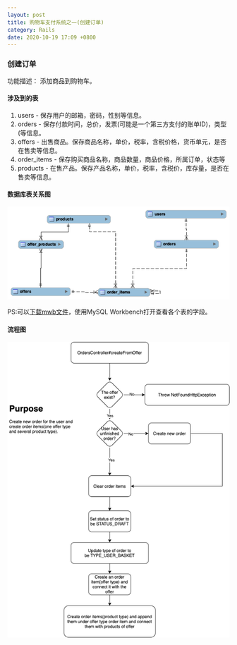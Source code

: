 ```yaml
---
layout: post
title: 购物车支付系统之一(创建订单)
category: Rails
date: 2020-10-19 17:09 +0800
---
```

### 创建订单
功能描述： 添加商品到购物车。

#### 涉及到的表

1. users - 保存用户的邮箱，密码，性别等信息。
2. orders - 保存付款时间，总价，发票(可能是一个第三方支付的账单ID)，类型(等信息。
3. offers - 出售商品。保存商品名称，单价，税率，含税价格，货币单元，是否在售卖等信息。
4. order_items - 保存购买商品名称，商品数量，商品价格，所属订单，状态等
5. products - 在售产品。保存产品名称，单价，税率，含税价，库存量，是否在售卖等信息。

#### 数据库表关系图

![create-new-order-eer-diagram.png](/images/create-new-order-eer-diagram.png)

PS:可以[下载mwb文件](/images/create-new-order-eer-diagram.mwb)，使用MySQL Workbench打开查看各个表的字段。

#### 流程图

![create-new-order-workflow.png](/images/create-new-order-workflow.png)
